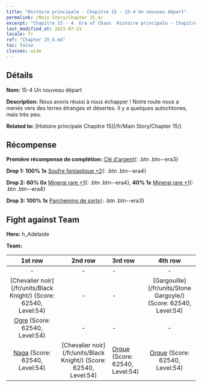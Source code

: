 ```yaml
---
title: "Histoire principale - Chapitre 15 - 15-4 Un nouveau départ"
permalink: /Main Story/Chapter 15_4/
excerpt: "Chapitre 15 - 4. Era of Chaos  Histoire principale - Chapitre 15_4. 15-4 Un nouveau départ"
last_modified_at: 2021-07-21
locale: fr
ref: "Chapter 15_4.md"
toc: false
classes: wide
---
```


## Détails

 **Nom:** 15-4 Un nouveau départ

 **Description:** Nous avons réussi à nous échapper ! Notre route nous a menés vers des terres étranges et désertes. Il y a quelques autochtones, mais très peu.

 **Related to:** [Histoire principale Chapitre 15](/fr/Main Story/Chapter 15/)

## Récompense

 **Première récompense de complétion:** [Clé d'argent](/ItemsFR/con_693/){: .btn .btn--era3}

 **Drop 1:** **100% 1x** [Soufre fantastique +2](/ItemsFR/mat_50/){: .btn .btn--era4}

 **Drop 2:** **60% 0x** [Minerai rare +1](/ItemsFR/mat_40/){: .btn .btn--era4}, **40% 1x** [Minerai rare +1](/ItemsFR/mat_40/){: .btn .btn--era4}

 **Drop 3:** **100% 1x** [Parchemins de sorts](/ItemsFR/con_694/){: .btn .btn--era3}


## Fight against Team
 **Hero:** h_Adelaide

 **Team:**


  | 1st row | 2nd row | 3rd row | 4th row |
  |:----:|:----:|:----|:----:|
  | - | - | - | - |
  | [Chevalier noir](/fr/units/Black Knight/) (Score: 62540, Level:54)  | - | - | [Gargouille](/fr/units/Stone Gargoyle/) (Score: 62540, Level:54)  |
  | [Ogre](/fr/units/Ogre/) (Score: 62540, Level:54)  | - | - | - |
  | [Naga](/fr/units/Naga/) (Score: 62540, Level:54)  | [Chevalier noir](/fr/units/Black Knight/) (Score: 62540, Level:54)  | [Orque](/fr/units/Orc/) (Score: 62540, Level:54)  | [Orque](/fr/units/Orc/) (Score: 62540, Level:54)  |


